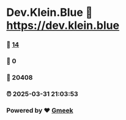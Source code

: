 # Dev.Klein.Blue :link: https://dev.klein.blue 
### :page_facing_up: [14](https://dev.klein.blue/tag.html) 
### :speech_balloon: 0 
### :hibiscus: 20408 
### :alarm_clock: 2025-03-31 21:03:53 
### Powered by :heart: [Gmeek](https://github.com/Meekdai/Gmeek)
